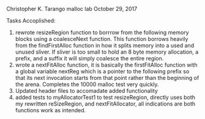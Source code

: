 Christopher K. Tarango
malloc lab
October 29, 2017

Tasks Accoplished:
1. rewrote resizeRegion function to borrrow from the following memory blocks using a coalesceNext function. This function borrows heavily from the findFirstAlloc function in how it splits memory into a used and unused sliver. If sliver is too small to hold an 8 byte memory allocation, a prefix, and a suffix it will simply coalesce the entire region. 
2. wrote a nextFitAlloc function, it is basically the firstFitAlloc function with a global variable nextReg which is a pointer to the following prefix so that its next invocation starts from that point rather than the beginning of the arena. Completes the 10000 malloc test very quickly.
3. Updated header files to accomadate added functionality
4. added tests to myAllocatorTest1 to test resizeRegion, directly uses both my rewritten reSizeRegion, and nextFitAllocator, all indications are both functions work as intended. 